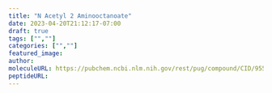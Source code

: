 ```yaml
---
title: "N Acetyl 2 Aminooctanoate"
date: 2023-04-20T21:12:17-07:00
draft: true
tags: ["",""]
categories: ["",""]
featured_image: 
author: 
moleculeURL: https://pubchem.ncbi.nlm.nih.gov/rest/pug/compound/CID/95555/record/SDF/?record_type=3d&response_type=display
peptideURL:
---
```

